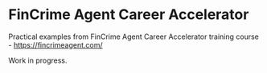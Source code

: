 # FinCrime Agent Career Accelerator

Practical examples from FinCrime Agent Career Accelerator training course - https://fincrimeagent.com/

Work in progress.
